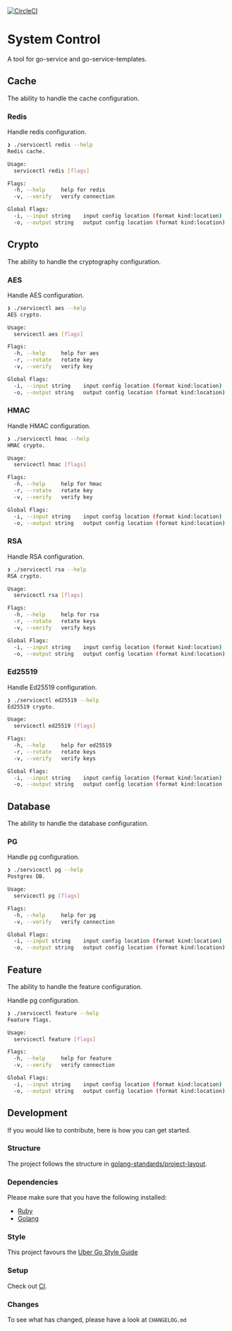 [![CircleCI](https://circleci.com/gh/alexfalkowski/servicectl.svg?style=svg)](https://circleci.com/gh/alexfalkowski/servicectl)

# System Control

A tool for go-service and go-service-templates.

## Cache

The ability to handle the cache configuration.

### Redis

Handle redis configuration.

```sh
❯ ./servicectl redis --help
Redis cache.

Usage:
  servicectl redis [flags]

Flags:
  -h, --help     help for redis
  -v, --verify   verify connection

Global Flags:
  -i, --input string    input config location (format kind:location)
  -o, --output string   output config location (format kind:location)
```

## Crypto

The ability to handle the cryptography configuration.

### AES

Handle AES configuration.

```sh
❯ ./servicectl aes --help
AES crypto.

Usage:
  servicectl aes [flags]

Flags:
  -h, --help     help for aes
  -r, --rotate   rotate key
  -v, --verify   verify key

Global Flags:
  -i, --input string    input config location (format kind:location)
  -o, --output string   output config location (format kind:location)
```

### HMAC

Handle HMAC configuration.

```sh
❯ ./servicectl hmac --help
HMAC crypto.

Usage:
  servicectl hmac [flags]

Flags:
  -h, --help     help for hmac
  -r, --rotate   rotate key
  -v, --verify   verify key

Global Flags:
  -i, --input string    input config location (format kind:location)
  -o, --output string   output config location (format kind:location)
```

### RSA

Handle RSA configuration.

```sh
❯ ./servicectl rsa --help
RSA crypto.

Usage:
  servicectl rsa [flags]

Flags:
  -h, --help     help for rsa
  -r, --rotate   rotate keys
  -v, --verify   verify keys

Global Flags:
  -i, --input string    input config location (format kind:location)
  -o, --output string   output config location (format kind:location)
```

### Ed25519

Handle Ed25519 configuration.

```sh
❯ ./servicectl ed25519 --help
Ed25519 crypto.

Usage:
  servicectl ed25519 [flags]

Flags:
  -h, --help     help for ed25519
  -r, --rotate   rotate keys
  -v, --verify   verify keys

Global Flags:
  -i, --input string    input config location (format kind:location)
  -o, --output string   output config location (format kind:location
```

## Database

The ability to handle the database configuration.

### PG

Handle pg configuration.

```sh
❯ ./servicectl pg --help
Postgres DB.

Usage:
  servicectl pg [flags]

Flags:
  -h, --help     help for pg
  -v, --verify   verify connection

Global Flags:
  -i, --input string    input config location (format kind:location)
  -o, --output string   output config location (format kind:location)
```

## Feature

The ability to handle the feature configuration.

Handle pg configuration.

```sh
❯ ./servicectl feature --help
Feature flags.

Usage:
  servicectl feature [flags]

Flags:
  -h, --help     help for feature
  -v, --verify   verify connection

Global Flags:
  -i, --input string    input config location (format kind:location)
  -o, --output string   output config location (format kind:location)
```

## Development

If you would like to contribute, here is how you can get started.

### Structure

The project follows the structure in [golang-standards/project-layout](https://github.com/golang-standards/project-layout).

### Dependencies

Please make sure that you have the following installed:
- [Ruby](.ruby-version)
- [Golang](go.mod)

### Style

This project favours the [Uber Go Style Guide](https://github.com/uber-go/guide/blob/master/style.md)

### Setup

Check out [CI](.circleci/config.yml).

### Changes

To see what has changed, please have a look at `CHANGELOG.md`
